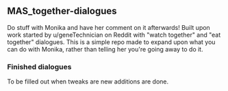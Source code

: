 ## MAS_together-dialogues
Do stuff with Monika and have her comment on it afterwards! Built upon work started by u/geneTechnician on Reddit with "watch together" and "eat together" dialogues. 
This is a simple repo made to expand upon what you can do with Monika, rather than telling her you're going away to do it. 

### Finished dialogues
To be filled out when tweaks are new additions are done.

